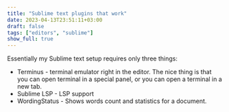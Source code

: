 ```yaml
---
title: "Sublime text plugins that work"
date: 2023-04-13T23:51:11+03:00
draft: false
tags: ["editors", "sublime"]
show_full: true
---
```


Essentially my Sublime text setup requires only three things:

- Terminus - terminal emulator right in the editor. The nice thing is that you
  can open terminal in a special panel, or you can open a terminal in a new tab.
- Sublime LSP - LSP support
- WordingStatus - Shows words count and statistics for a document.
